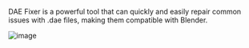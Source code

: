 DAE Fixer is a powerful tool that can quickly and easily repair common issues with .dae files, making them compatible with Blender.

![image](https://github.com/afkarxyz/DAE-Fixer/assets/173781715/27c9bcf8-890d-4b93-bbf4-4f8dee847c4c)
